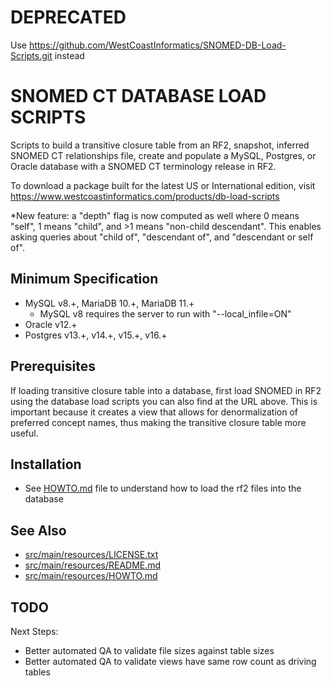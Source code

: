 # DEPRECATED

Use https://github.com/WestCoastInformatics/SNOMED-DB-Load-Scripts.git instead

SNOMED CT DATABASE LOAD SCRIPTS
===============================
Scripts to build a transitive closure table from an RF2, snapshot,
inferred SNOMED CT relationships file, create and populate a MySQL,
Postgres, or Oracle database with a SNOMED CT terminology release in RF2.

To download a package built for the latest US or International edition, visit
https://www.westcoastinformatics.com/products/db-load-scripts

*New feature: a "depth" flag is now computed as well where 0 means "self",
1 means "child", and >1 means "non-child descendant".  This enables asking
queries about "child of", "descendant of", and "descendant or self of".

Minimum Specification
---------------------
- MySQL v8.+, MariaDB 10.+, MariaDB 11.+
  - MySQL v8 requires the server to run with "--local_infile=ON"
- Oracle v12.+
- Postgres v13.+, v14.+, v15.+, v16.+

Prerequisites
-------------
If loading transitive closure table into a database, first load SNOMED in RF2
using the database load scripts you can also find at the URL above.  This is
important because it creates a view that allows for denormalization of preferred
concept names, thus making the transitive closure table more useful.

Installation
------------
* See [HOWTO.md](src/main/resources/HOWTO.md) file to understand how to load the rf2 files into the database

See Also
--------
* [src/main/resources/LICENSE.txt](src/main/resources/LICENSE.txt)
* [src/main/resources/README.md](src/main/resources/README.md)
* [src/main/resources/HOWTO.md](src/main/resources/HOWTO.md)

TODO
----
Next Steps:
* Better automated QA to validate file sizes against table sizes
* Better automated QA to validate views have same row count as driving tables

